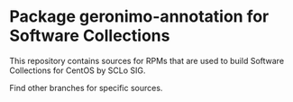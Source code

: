 # Package geronimo-annotation for Software Collections

This repository contains sources for RPMs that are used
to build Software Collections for CentOS by SCLo SIG.

Find other branches for specific sources.
